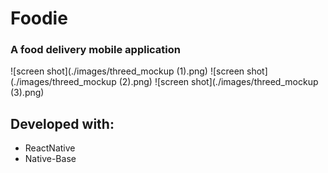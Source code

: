 # Foodie

### A food delivery mobile application

![screen shot](./images/threed_mockup (1).png)
![screen shot](./images/threed_mockup (2).png)
![screen shot](./images/threed_mockup (3).png)



## Developed with:

- ReactNative
- Native-Base

